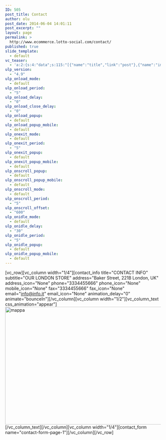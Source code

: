 ```yaml
---
ID: 505
post_title: Contact
author: olu
post_date: 2014-06-04 14:01:11
post_excerpt: ""
layout: page
permalink: >
  http://www.ecommerce.lotto-social.com/contact/
published: true
slide_template:
  - default
vc_teaser:
  - 'a:2:{s:4:"data";s:115:"[{"name":"title","link":"post"},{"name":"image","image":"featured","link":"none"},{"name":"text","mode":"excerpt"}]";s:7:"bgcolor";s:0:"";}'
ulp_version:
  - "4.9"
ulp_onload_mode:
  - default
ulp_onload_period:
  - "5"
ulp_onload_delay:
  - "0"
ulp_onload_close_delay:
  - "0"
ulp_onload_popup:
  - default
ulp_onload_popup_mobile:
  - default
ulp_onexit_mode:
  - default
ulp_onexit_period:
  - "5"
ulp_onexit_popup:
  - default
ulp_onexit_popup_mobile:
  - default
ulp_onscroll_popup:
  - default
ulp_onscroll_popup_mobile:
  - default
ulp_onscroll_mode:
  - default
ulp_onscroll_period:
  - "5"
ulp_onscroll_offset:
  - "600"
ulp_onidle_mode:
  - default
ulp_onidle_delay:
  - "30"
ulp_onidle_period:
  - "5"
ulp_onidle_popup:
  - default
ulp_onidle_popup_mobile:
  - default
---
```

[vc_row][vc_column width="1/4"][contact_info title="CONTACT INFO" subtitle="OUR LONDON STORE" address="Baker Street, 221B London, UK" address_icon="None" phone="3334455666" phone_icon="None" mobile_icon="None" fax="3334455666" fax_icon="None" email="info@info.it" email_icon="None" animation_delay="0" animate="bounceIn"][/vc_column][vc_column width="1/2"][vc_column_text css_animation="appear"]<img class="alignnone size-full wp-image-1534" src="http://www.ecommerce.lotto-social.com/wp-content/uploads/2014/06/mappa.jpg" alt="mappa" width="549" height="380" />[/vc_column_text][/vc_column][vc_column width="1/4"][contact_form name="contact-form-page-1"][/vc_column][/vc_row]